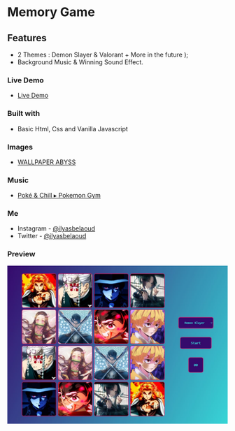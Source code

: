 # Memory Game

## Features
- 2 Themes : Demon Slayer & Valorant + More in the future );
- Background Music & Winning Sound Effect.

### Live Demo
- [Live Demo](https://ilyasbelaoud.github.io/memory-game/)

### Built with
- Basic Html, Css and Vanilla Javascript

### Images
- [WALLPAPER ABYSS](https://wall.alphacoders.com/)

### Music
- [Poké & Chill ▸ Pokemon Gym](https://www.youtube.com/watch?v=5myuH7E-S5Q/)

### Me
- Instagram - [@ilyasbelaoud](https://www.instagram.com/ilyasbelaoud)
- Twitter - [@ilyasbelaoud](https://www.twitter.com/ilyasbelaoud)

### Preview
![Desktop Preview](/assets/preview.png)

